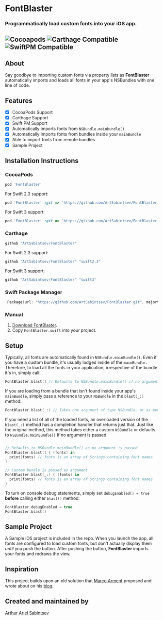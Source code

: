 # FontBlaster

### Programmatically load custom fonts into your iOS app.

 ![Cocoapods](https://img.shields.io/cocoapods/v/FontBlaster.svg) ![Carthage Compatible](https://img.shields.io/badge/Carthage-compatible-4BC51D.svg?style=flat) ![SwiftPM Compatible](https://img.shields.io/badge/SwiftPM-Compatible-brightgreen.svg)
---
## About

Say goodbye to importing custom fonts via property lists as **FontBlaster** automatically imports and loads all fonts in your app's NSBundles with one line of code.

## Features
- [x] CocoaPods Support
- [x] Carthage Support
- [x] Swift PM Support
- [x] Automatically imports fonts from `NSBundle.mainbundle()`
- [x] Automatically imports fonts from bundles inside your `mainBundle`
- [x] Able to import fonts from remote bundles
- [x] Sample Project

## Installation Instructions

### CocoaPods
```ruby
pod 'FontBlaster'
```

For Swift 2.3 support:

```ruby
pod 'FontBlaster' :git => 'https://github.com/ArtSabintsev/FontBlaster.git', :branch => 'swift2.3'
```

For Swift 3 support:

```ruby
pod 'FontBlaster' :git => 'https://github.com/ArtSabintsev/FontBlaster.git', :branch => 'swift3'
```

### Carthage
``` swift
github "ArtSabintsev/FontBlaster"
```

For Swift 2.3 support:

```swift
github "ArtSabintsev/FontBlaster" "swift2.3"
```

For Swift 3 support:

```swift
github "ArtSabintsev/FontBlaster" "swift3"
```

### Swift Package Manager
``` swift
.Package(url: "https://github.com/ArtSabintsev/FontBlaster.git", majorVersion: 2)
```

### Manual

1. [Download FontBlaster](//github.com/ArtSabintsev/FontBlaster/archive/master.zip).
2. Copy `FontBlaster.swift` into your project.

## Setup

Typically, all fonts are automatically found in `NSBundle.mainBundle()`. Even if you have a custom bundle, it's usually lodged inside of the `mainBundle.` Therefore, to load all the fonts in your application, irrespective of the bundle it's in, simply call:

```Swift
FontBlaster.blast() // Defaults to NSBundle.mainBundle() if no arguments are passed
```

If you are loading from a bundle that isn't found inside your app's `mainBundle`, simply pass a reference to your `NSBundle` in the `blast(_:)` method:

```Swift
FontBlaster.blast(_:) // Takes one argument of type NSBundle, or as mentioned above, defaults to NSBundle.mainBundle() if no arguments are passed
```

If you need a list of all of the loaded fonts, an overloaded version of the `blast(_:)` method has a completion handler that returns just that. Just like the original method, this method takes either a custom `NSBundle` or defaults to `NSBundle.mainBundle()` if no argument is passed.

```Swift

// Defaults to NSBundle.mainBundle() as no argument is passed
FontBlaster.blast() { (fonts) in
  print(fonts) // fonts is an array of Strings containing font names
}

// Custom bundle is passed as argument
FontBlaster.blast(_:) { (fonts) in
  print(fonts) // fonts is an array of Strings containing font names
}
```

To turn on console debug statements, simply set `debugEnabled() = true` **before** calling either `blast()` method:

```Swift
FontBlaster.debugEnabled = true
FontBlaster.blast()
```

## Sample Project
A Sample iOS project is included in the repo. When you launch the app, all fonts are configured to load custom fonts, but don't actually display them *until* you push the button. After pushing the button, **FontBlaster** imports your fonts and redraws the view.

## Inspiration
This project builds upon an old solution that [Marco Arment](http://twitter.com/marcoarment) proposed and wrote about on his [blog](http://www.marco.org/2012/12/21/ios-dynamic-font-loading).

## Created and maintained by
[Arthur Ariel Sabintsev](http://www.sabintsev.com/)
